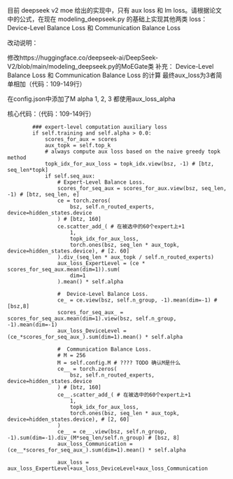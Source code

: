 
目前 deepseek v2 moe 给出的实现中，只有 aux loss 和 lm loss。请根据论文中的公式，在现在 modeling_deepseek.py 的基础上实现其他两类 loss：Device-Level Balance Loss 和 Communication Balance Loss



改动说明：

修改https://huggingface.co/deepseek-ai/DeepSeek-V2/blob/main/modeling_deepseek.py的MoEGate类
补充：
Device-Level Balance Loss 和 Communication Balance Loss 的计算
最终aux_loss为3者简单相加（代码：109-149行）

在config.json中添加了M
alpha 1, 2, 3 都使用aux_loss_alpha



核心代码：（代码：109-149行）

~~~
        ### expert-level computation auxiliary loss
        if self.training and self.alpha > 0.0:
            scores_for_aux = scores
            aux_topk = self.top_k
            # always compute aux loss based on the naive greedy topk method
            topk_idx_for_aux_loss = topk_idx.view(bsz, -1) # [btz, seq_len*topk]
            if self.seq_aux:
                # Expert-Level Balance Loss.
                scores_for_seq_aux = scores_for_aux.view(bsz, seq_len, -1) # [btz, seq_len, e]
                ce = torch.zeros(
                    bsz, self.n_routed_experts, device=hidden_states.device
                ) # [btz, 160]
                ce.scatter_add_( # 在被选中的60个expert上+1
                    1,
                    topk_idx_for_aux_loss, 
                    torch.ones(bsz, seq_len * aux_topk, device=hidden_states.device), # [2. 60]
                ).div_(seq_len * aux_topk / self.n_routed_experts)
                aux_loss_ExpertLevel = (ce * scores_for_seq_aux.mean(dim=1)).sum(
                    dim=1
                ).mean() * self.alpha

                #  Device-Level Balance Loss.
                ce_ = ce.view(bsz, self.n_group, -1).mean(dim=-1) # [bsz,8]
                scores_for_seq_aux_ = scores_for_seq_aux.mean(dim=1).view(bsz, self.n_group, -1).mean(dim=-1)
                aux_loss_DeviceLevel = (ce_*scores_for_seq_aux_).sum(dim=1).mean() * self.alpha

                #  Communication Balance Loss. 
                # M = 256 
                M = self.config.M # ???? TODO 确认M是什么
                ce__ = torch.zeros(
                    bsz, self.n_routed_experts, device=hidden_states.device
                ) # [btz, 160]
                ce__.scatter_add_( # 在被选中的60个expert上+1
                    1,
                    topk_idx_for_aux_loss, 
                    torch.ones(bsz, seq_len * aux_topk, device=hidden_states.device), # [2, 60]
                )
                ce__ = ce__.view(bsz, self.n_group, -1).sum(dim=-1).div_(M*seq_len/self.n_group) # [bsz, 8]
                aux_loss_Communication = (ce__*scores_for_seq_aux_).sum(dim=1).mean() * self.alpha

                aux_loss = aux_loss_ExpertLevel+aux_loss_DeviceLevel+aux_loss_Communication
~~~